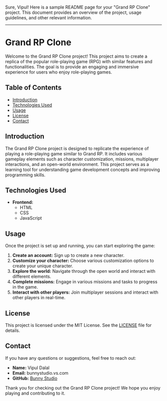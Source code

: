Sure, Vipul! Here is a sample README page for your "Grand RP Clone" project. This document provides an overview of the project, usage guidelines, and other relevant information.

---

# Grand RP Clone

Welcome to the Grand RP Clone project! This project aims to create a replica of the popular role-playing game (RPG) with similar features and functionalities. The goal is to provide an engaging and immersive experience for users who enjoy role-playing games.

## Table of Contents

- [Introduction](#introduction)
- [Technologies Used](#technologies-used)
- [Usage](#usage)
- [License](#license)
- [Contact](#contact)

## Introduction

The Grand RP Clone project is designed to replicate the experience of playing a role-playing game similar to Grand RP. It includes various gameplay elements such as character customization, missions, multiplayer interactions, and an open-world environment. This project serves as a learning tool for understanding game development concepts and improving programming skills.

## Technologies Used

- **Frontend:**
  - HTML
  - CSS
  - JavaScript
    
## Usage

Once the project is set up and running, you can start exploring the game:

1. **Create an account:** Sign up to create a new character.
2. **Customize your character:** Choose various customization options to create your unique character.
3. **Explore the world:** Navigate through the open world and interact with different elements.
4. **Complete missions:** Engage in various missions and tasks to progress in the game.
5. **Interact with other players:** Join multiplayer sessions and interact with other players in real-time.

## License

This project is licensed under the MIT License. See the [LICENSE](LICENSE) file for details.

## Contact

If you have any questions or suggestions, feel free to reach out:

- **Name:** Vipul Dalal
- **Email:** bunnystudio.vs.com
- **GitHub:** [Bunny Studio](https://github.com/bunny-studio)

Thank you for checking out the Grand RP Clone project! We hope you enjoy playing and contributing to it.
